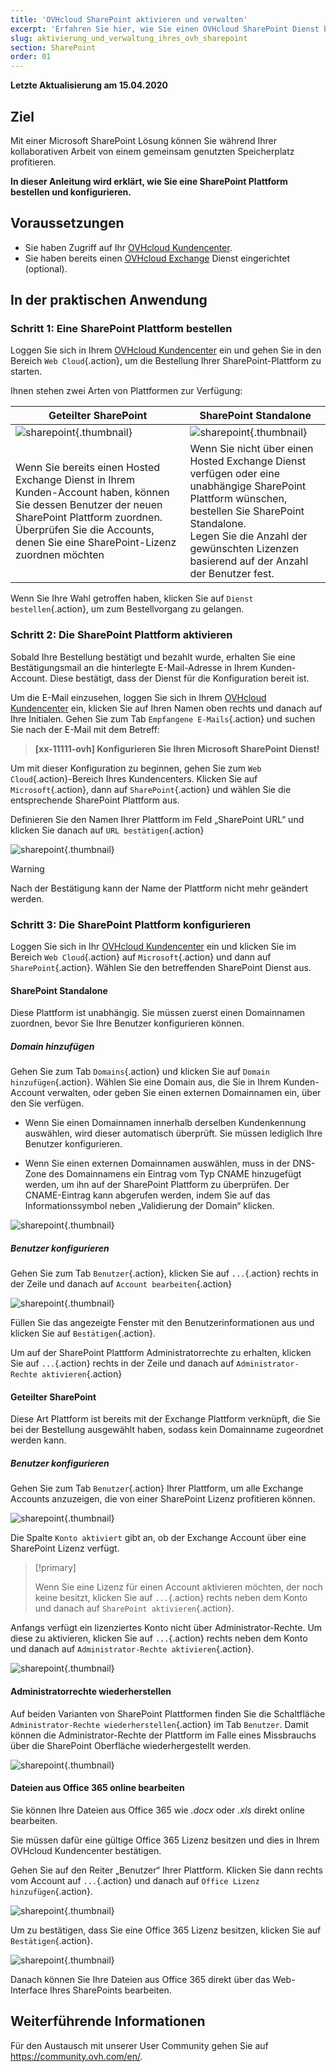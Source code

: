 ```yaml
---
title: 'OVHcloud SharePoint aktivieren und verwalten'
excerpt: 'Erfahren Sie hier, wie Sie einen OVHcloud SharePoint Dienst bestellen und konfigurieren'
slug: aktivierung_und_verwaltung_ihres_ovh_sharepoint
section: SharePoint
order: 01
---
```


**Letzte Aktualisierung am 15.04.2020**

## Ziel

Mit einer Microsoft SharePoint Lösung können Sie während Ihrer kollaborativen Arbeit von einem gemeinsam genutzten Speicherplatz profitieren.

**In dieser Anleitung wird erklärt, wie Sie eine SharePoint Plattform bestellen und konfigurieren.**

## Voraussetzungen

- Sie haben Zugriff auf Ihr [OVHcloud Kundencenter](https://www.ovh.com/auth/?action=gotomanager&from=https://www.ovh.de/&ovhSubsidiary=de).
- Sie haben bereits einen [OVHcloud Exchange](https://www.ovhcloud.com/de/emails/) Dienst eingerichtet (optional).

## In der praktischen Anwendung

### Schritt 1: Eine SharePoint Plattform bestellen

Loggen Sie sich in Ihrem [OVHcloud Kundencenter](https://www.ovh.com/auth/?action=gotomanager&from=https://www.ovh.de/&ovhSubsidiary=de) ein und gehen Sie in den Bereich `Web Cloud`{.action}, um die Bestellung Ihrer SharePoint-Plattform zu starten.

Ihnen stehen zwei Arten von Plattformen zur Verfügung:

| Geteilter SharePoint                                                                                                                      	| SharePoint Standalone                                                                                                                                                                       	|
|-----------------------------------------------------------------------------------------------------------------------------------------	|---------------------------------------------------------------------------------------------------------------------------------------------------------------------------------------------	|
| ![sharepoint](images/order-manage-sharepoint-02.png){.thumbnail}                                                                        	| ![sharepoint](images/order-manage-sharepoint-03.png){.thumbnail}                                                                                                                            	|
| Wenn Sie bereits einen Hosted Exchange Dienst in Ihrem Kunden-Account haben, können Sie dessen Benutzer der neuen SharePoint Plattform zuordnen. Überprüfen Sie die Accounts, denen Sie eine SharePoint-Lizenz zuordnen möchten 	| Wenn Sie nicht über einen Hosted Exchange Dienst verfügen oder eine unabhängige SharePoint Plattform wünschen, bestellen Sie SharePoint Standalone. <br>Legen Sie die Anzahl der gewünschten Lizenzen basierend auf der Anzahl der Benutzer fest.	|

Wenn Sie Ihre Wahl getroffen haben, klicken Sie auf `Dienst bestellen`{.action}, um zum Bestellvorgang zu gelangen.

### Schritt 2: Die SharePoint Plattform aktivieren

Sobald Ihre Bestellung bestätigt und bezahlt wurde, erhalten Sie eine Bestätigungsmail an die hinterlegte E-Mail-Adresse in Ihrem Kunden-Account. Diese bestätigt, dass der Dienst für die Konfiguration bereit ist.

Um die E-Mail einzusehen, loggen Sie sich in Ihrem [OVHcloud Kundencenter](https://www.ovh.com/auth/?action=gotomanager&from=https://www.ovh.de/&ovhSubsidiary=de) ein, klicken Sie auf Ihren Namen oben rechts und danach auf Ihre Initialen. Gehen Sie zum Tab `Empfangene E-Mails`{.action} und suchen Sie nach der E-Mail mit dem Betreff:

> **\[xx-11111-ovh] Konfigurieren Sie Ihren Microsoft SharePoint Dienst!**

Um mit dieser Konfiguration zu beginnen, gehen Sie zum `Web Cloud`{.action}-Bereich Ihres Kundencenters. Klicken Sie auf `Microsoft`{.action}, dann auf `SharePoint`{.action} und wählen Sie die entsprechende SharePoint Plattform aus.

Definieren Sie den Namen Ihrer Plattform im Feld „SharePoint URL“ und klicken Sie danach auf `URL bestätigen`{.action}

![sharepoint](images/order-manage-sharepoint-04.png){.thumbnail}  

> [!warning]
>
> Nach der Bestätigung kann der Name der Plattform nicht mehr geändert werden.

### Schritt 3: Die SharePoint Plattform konfigurieren

Loggen Sie sich in Ihr [OVHcloud Kundencenter](https://www.ovh.com/auth/?action=gotomanager&from=https://www.ovh.de/&ovhSubsidiary=de) ein und klicken Sie im Bereich `Web Cloud`{.action} auf `Microsoft`{.action} und dann auf `SharePoint`{.action}. Wählen Sie den betreffenden SharePoint Dienst aus.

#### **SharePoint Standalone**

Diese Plattform ist unabhängig. Sie müssen zuerst einen Domainnamen zuordnen, bevor Sie Ihre Benutzer konfigurieren können.

##### ***Domain hinzufügen***

Gehen Sie zum Tab `Domains`{.action} und klicken Sie auf `Domain hinzufügen`{.action}. Wählen Sie eine Domain aus, die Sie in Ihrem Kunden-Account verwalten, oder geben Sie einen externen Domainnamen ein, über den Sie verfügen. 

- Wenn Sie einen Domainnamen innerhalb derselben Kundenkennung auswählen, wird dieser automatisch überprüft. Sie müssen lediglich Ihre Benutzer konfigurieren.
 
- Wenn Sie einen externen Domainnamen auswählen, muss in der DNS-Zone des Domainnamens ein Eintrag vom Typ CNAME hinzugefügt werden, um ihn auf der SharePoint Plattform zu überprüfen. Der CNAME-Eintrag kann abgerufen werden, indem Sie auf das Informationssymbol neben „Validierung der Domain“ klicken.

![sharepoint](images/order-manage-sharepoint-05.png){.thumbnail}

##### Benutzer konfigurieren

Gehen Sie zum Tab `Benutzer`{.action}, klicken Sie auf `...`{.action} rechts in der Zeile und danach auf `Account bearbeiten`{.action}

![sharepoint](images/order-manage-sharepoint-06.png){.thumbnail} 

Füllen Sie das angezeigte Fenster mit den Benutzerinformationen aus und klicken Sie auf `Bestätigen`{.action}.

Um auf der SharePoint Plattform Administratorrechte zu erhalten, klicken Sie auf `...`{.action} rechts in der Zeile und danach auf `Administrator-Rechte aktivieren`{.action}

#### **Geteilter SharePoint**

Diese Art Plattform ist bereits mit der Exchange Plattform verknüpft, die Sie bei der Bestellung ausgewählt haben, sodass kein Domainname zugeordnet werden kann.

##### Benutzer konfigurieren

Gehen Sie zum Tab `Benutzer`{.action} Ihrer Plattform, um alle Exchange Accounts anzuzeigen, die von einer SharePoint Lizenz profitieren können.

![sharepoint](images/order-manage-sharepoint-07.png){.thumbnail} 

Die Spalte `Konto aktiviert` gibt an, ob der Exchange Account über eine SharePoint Lizenz verfügt. 

> [!primary]
>
> Wenn Sie eine Lizenz für einen Account aktivieren möchten, der noch keine besitzt, klicken Sie auf `...`{.action} rechts neben dem Konto und danach auf `SharePoint aktivieren`{.action}.

Anfangs verfügt ein lizenziertes Konto nicht über Administrator-Rechte. Um diese zu aktivieren, klicken Sie auf `...`{.action} rechts neben dem Konto und danach auf `Administrator-Rechte aktivieren`{.action}.

![sharepoint](images/order-manage-sharepoint-08.png){.thumbnail} 

#### **Administratorrechte wiederherstellen**

Auf beiden Varianten von SharePoint Plattformen finden Sie die Schaltfläche `Administrator-Rechte wiederherstellen`{.action} im Tab `Benutzer`. Damit können die Administrator-Rechte der Plattform im Falle eines Missbrauchs über die SharePoint Oberfläche wiederhergestellt werden.

![sharepoint](images/order-manage-sharepoint-09.png){.thumbnail}

#### **Dateien aus Office 365 online bearbeiten**

Sie können Ihre Dateien aus Office 365 wie *.docx* oder *.xls* direkt online bearbeiten.

Sie müssen dafür eine gültige Office 365 Lizenz besitzen und dies in Ihrem OVHcloud Kundencenter bestätigen.

Gehen Sie auf den Reiter „Benutzer“ Ihrer Plattform. Klicken Sie dann rechts vom Account auf `...`{.action} und danach auf `Office Lizenz hinzufügen`{.action}.

![sharepoint](images/order-manage-sharepoint-10.png){.thumbnail}

Um zu bestätigen, dass Sie eine Office 365 Lizenz besitzen, klicken Sie auf `Bestätigen`{.action}.

![sharepoint](images/order-manage-sharepoint-11.png){.thumbnail}

Danach können Sie Ihre Dateien aus Office 365 direkt über das Web-Interface Ihres SharePoints bearbeiten.

## Weiterführende Informationen

Für den Austausch mit unserer User Community gehen Sie auf <https://community.ovh.com/en/>.
